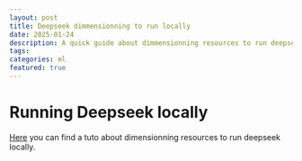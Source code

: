 ```yaml
---
layout: post
title: Deepseek dimmensionning to run locally
date: 2025-01-24
description: A quick guide about dimmensionning resources to run deepseek locally
tags:
categories: ml
featured: true
---
```


# Running Deepseek locally

[Here](https://apxml.com/posts/gpu-requirements-deepseek-r1) you can find a tuto about dimensionning resources to run deepseek locally.
